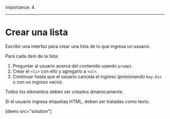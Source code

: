 importance: 4

---

# Crear una lista

Escribir una interfaz para crear una lista de lo que ingresa un usuario.

Para cada item de la lista:

1. Preguntar al usuario acerca del contenido usando `prompt`.
2. Crear el `<li>` con ello y agregarlo a `<ul>`.
3. Continuar hasta que el usuario cancela el ingreso (presionando `key:Esc` o con un ingreso vacío).

Todos los elementos deben ser creados dinámicamente.

Si el usuario ingresa etiquetas HTML, deben ser tratadas como texto.

[demo src="solution"]
